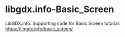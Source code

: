 # libgdx.info-Basic_Screen
LibGDX.info: Supporting code for Basic Screen tutorial: https://libgdx.info/basic_screen/
